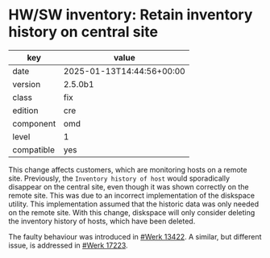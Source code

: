 [//]: # (werk v2)
# HW/SW inventory: Retain inventory history on central site

key        | value
---------- | ---
date       | 2025-01-13T14:44:56+00:00
version    | 2.5.0b1
class      | fix
edition    | cre
component  | omd
level      | 1
compatible | yes

This change affects customers, which are monitoring hosts on a remote site.
Previously, the `Inventory history of host` would sporadically disappear on the central site, even though it was shown correctly on the remote site.
This was due to an incorrect implementation of the diskspace utility.
This implementation assumed that the historic data was only needed on the remote site.
With this change, diskspace will only consider deleting the inventory history of hosts, which have been deleted.


The faulty behaviour was introduced in [#Werk 13422](https://checkmk.com/werk/13242).
A similar, but different issue, is addressed in [#Werk 17223](https://checkmk.com/werk/17223).

